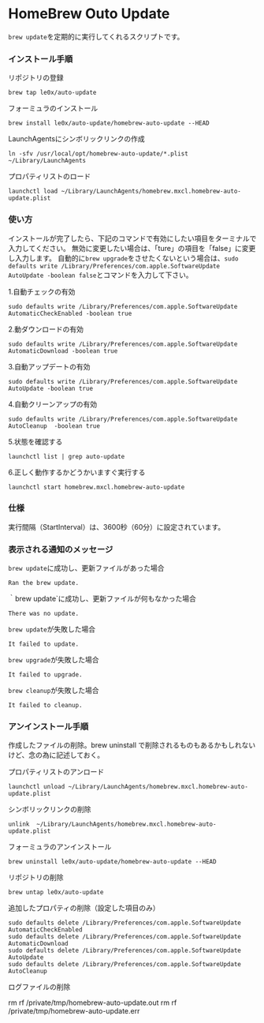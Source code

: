 # HomeBrew Outo Update
`brew update`を定期的に実行してくれるスクリプトです。

### インストール手順

リポジトリの登録

    brew tap le0x/auto-update

フォーミュラのインストール

    brew install le0x/auto-update/homebrew-auto-update --HEAD

LaunchAgentsにシンボリックリンクの作成

    ln -sfv /usr/local/opt/homebrew-auto-update/*.plist ~/Library/LaunchAgents

プロパティリストのロード

    launchctl load ~/Library/LaunchAgents/homebrew.mxcl.homebrew-auto-update.plist

### 使い方
インストールが完了したら、下記のコマンドで有効にしたい項目をターミナルで入力してください。
無効に変更したい場合は、「ture」の項目を「false」に変更し入力します。
自動的に`brew upgrade`をさせたくないという場合は、`sudo defaults write /Library/Preferences/com.apple.SoftwareUpdate AutoUpdate -boolean false`とコマンドを入力して下さい。

1.自動チェックの有効

    sudo defaults write /Library/Preferences/com.apple.SoftwareUpdate AutomaticCheckEnabled -boolean true

2.動ダウンロードの有効

    sudo defaults write /Library/Preferences/com.apple.SoftwareUpdate AutomaticDownload -boolean true

3.自動アップデートの有効

    sudo defaults write /Library/Preferences/com.apple.SoftwareUpdate AutoUpdate -boolean true

4.自動クリーンアップの有効

    sudo defaults write /Library/Preferences/com.apple.SoftwareUpdate AutoCleanup  -boolean true

5.状態を確認する

    launchctl list | grep auto-update

6.正しく動作するかどうかいますぐ実行する

    launchctl start homebrew.mxcl.homebrew-auto-update

### 仕様
実行間隔（StartInterval）は、3600秒（60分）に設定されています。

### 表示される通知のメッセージ

`brew update`に成功し、更新ファイルがあった場合

    Ran the brew update.

｀brew update`に成功し、更新ファイルが何もなかった場合

    There was no update.

`brew update`が失敗した場合

    It failed to update.

`brew upgrade`が失敗した場合

    It failed to upgrade.

`brew cleanup`が失敗した場合

    It failed to cleanup.

### アンインストール手順
作成したファイルの削除。brew uninstall で削除されるものもあるかもしれないけど、念の為に記述しておく。

プロパティリストのアンロード

    launchctl unload ~/Library/LaunchAgents/homebrew.mxcl.homebrew-auto-update.plist

シンボリックリンクの削除

    unlink  ~/Library/LaunchAgents/homebrew.mxcl.homebrew-auto-update.plist

フォーミュラのアンインストール

    brew uninstall le0x/auto-update/homebrew-auto-update --HEAD

リポジトリの削除

    brew untap le0x/auto-update

追加したプロパティの削除（設定した項目のみ）

    sudo defaults delete /Library/Preferences/com.apple.SoftwareUpdate AutomaticCheckEnabled
    sudo defaults delete /Library/Preferences/com.apple.SoftwareUpdate AutomaticDownload
    sudo defaults delete /Library/Preferences/com.apple.SoftwareUpdate AutoUpdate
    sudo defaults delete /Library/Preferences/com.apple.SoftwareUpdate AutoCleanup

ログファイルの削除

  rm rf /private/tmp/homebrew-auto-update.out
  rm rf /private/tmp/homebrew-auto-update.err
